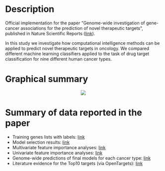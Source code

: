# Description

Official implementation for the paper "Genome-wide investigation of gene-cancer associations for the prediction of novel therapeutic targets", published in Nature Scientific Reports ([link](https://www.nature.com/articles/s41598-020-67846-1)).

In this study we investigate how computational intelligence methods can be applied to predict novel therapeutic targets in oncology. We compared different machine learning classifiers applied to the task of drug target classification for nine different human cancer types.

# Graphical summary

<p align="center">
  <img src="https://github.com/AdrianBZG/CancerTargetPrediction/assets/8275330/27053709-23b5-404e-9e6e-3bfc7b74e160"/>
</p>

# Summary of data reported in the paper

- Training genes lists with labels: [link](https://github.com/AdrianBZG/CancerTargetPrediction/tree/master/analyses_data/training_sets_genes)
- Model selection results: [link](https://github.com/AdrianBZG/CancerTargetPrediction/tree/master/analyses_data/models_performance)
- Multivariate feature importance analyses: [link](https://github.com/AdrianBZG/CancerTargetPrediction/tree/master/analyses_data/feature_importance)
- Univariate feature importance analyses: [link](https://github.com/AdrianBZG/CancerTargetPrediction/blob/master/analyses_data/univariate_analysis/cancer-wide_univariate_analysis_FDRadjusted.csv)
- Genome-wide predictions of final models for each cancer type: [link](https://github.com/AdrianBZG/CancerTargetPrediction/tree/master/analyses_data/predictions)
- Literature evidence for the Top10 targets (via OpenTargets): [link](https://github.com/AdrianBZG/CancerTargetPrediction/tree/master/analyses_data/literature_evidence)
